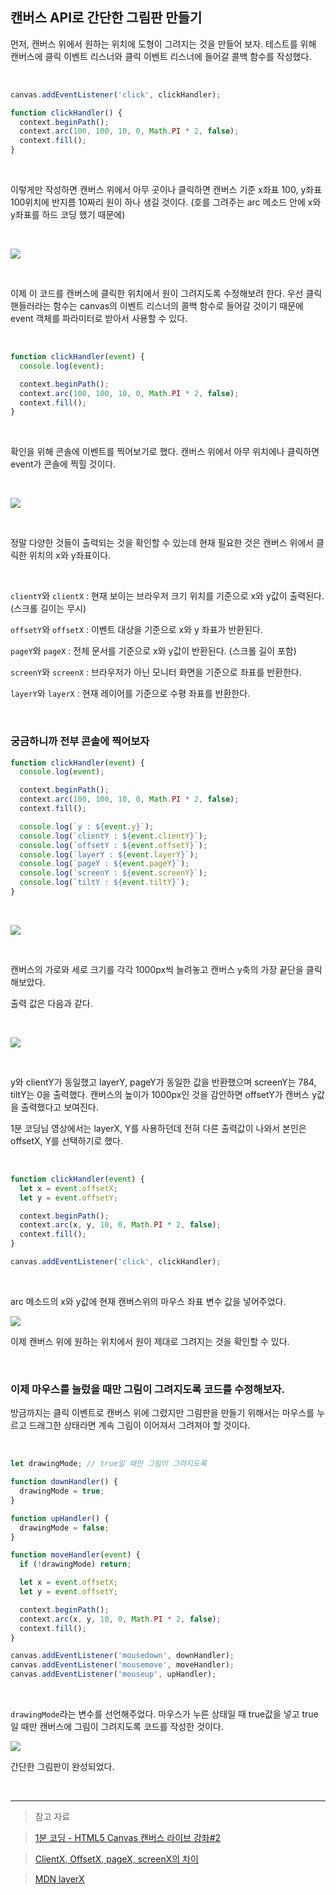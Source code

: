 ## 캔버스 API로 간단한 그림판 만들기

먼저, 캔버스 위에서 원하는 위치에 도형이 그려지는 것을 만들어 보자.
테스트를 위해 캔버스에 클릭 이벤트 리스너와 클릭 이벤트 리스너에 들어갈 콜백 함수를 작성했다.

<br>

```javascript
canvas.addEventListener('click', clickHandler);

function clickHandler() {
  context.beginPath();
  context.arc(100, 100, 10, 0, Math.PI * 2, false);
  context.fill();
}
```

<br>

이렇게만 작성하면 캔버스 위에서 아무 곳이나 클릭하면 캔버스 기준 x좌표 100, y좌표 100위치에 반지름 10짜리 원이 하나 생길 것이다. (호를 그려주는 arc 메소드 안에 x와 y좌표를 하드 코딩 했기 때문에)

<br>

![](https://velog.velcdn.com/images/reasonz/post/ff52b3f6-e12f-4caa-be65-00238f13faa6/image.gif)

<br>

이제 이 코드를 캔버스에 클릭한 위치에서 원이 그려지도록 수정해보려 한다.
우선 클릭핸들러라는 함수는 canvas의 이벤트 리스너의 콜백 함수로 들어갈 것이기 때문에 event 객체를 파라미터로 받아서 사용할 수 있다.

<br>

```javascript
function clickHandler(event) {
  console.log(event);

  context.beginPath();
  context.arc(100, 100, 10, 0, Math.PI * 2, false);
  context.fill();
}
```

<br>

확인을 위해 콘솔에 이벤트를 찍어보기로 했다.
캔버스 위에서 아무 위치에나 클릭하면 event가 콘솔에 찍힐 것이다.

<br>

![](https://velog.velcdn.com/images/reasonz/post/66362926-3a69-41bc-8720-f60870f37410/image.png)

<br>

정말 다양한 것들이 출력되는 것을 확인할 수 있는데 현재 필요한 것은 캔버스 위에서 클릭한 위치의 x와 y좌표이다.

<br>

`clientY`와 `clientX` : 현재 보이는 브라우저 크기 위치를 기준으로 x와 y값이 출력된다. (스크롤 길이는 무시)

`offsetY`와 `offsetX` : 이벤트 대상을 기준으로 x와 y 좌표가 반환된다.

`pageY`와 `pageX` : 전체 문서를 기준으로 x와 y값이 반환된다. (스크롤 길이 포함)

`screenY`와 `screenX` : 브라우저가 아닌 모니터 화면을 기준으로 좌표를 반환한다.

`layerY`와 `layerX` : 현재 레이어를 기준으로 수평 좌표를 반환한다.

<br>

### 궁금하니까 전부 콘솔에 찍어보자

```javascript
function clickHandler(event) {
  console.log(event);

  context.beginPath();
  context.arc(100, 100, 10, 0, Math.PI * 2, false);
  context.fill();

  console.log(`y : ${event.y}`);
  console.log(`clientY : ${event.clientY}`);
  console.log(`offsetY : ${event.offsetY}`);
  console.log(`layerY : ${event.layerY}`);
  console.log(`pageY : ${event.pageY}`);
  console.log(`screenY : ${event.screenY}`);
  console.log(`tiltY : ${event.tiltY}`);
}
```

<br>

![](https://velog.velcdn.com/images/reasonz/post/689e93c9-2013-463c-8c9f-001be75e9ec8/image.gif)

<br>

캔버스의 가로와 세로 크기를 각각 1000px씩 늘려놓고 캔버스 y축의 가장 끝단을 클릭해보았다.

출력 값은 다음과 같다.

<br>

![](https://velog.velcdn.com/images/reasonz/post/8b07b6b0-b095-4d77-9196-8a5094511f6f/image.png)

<br>

y와 clientY가 동일했고
layerY, pageY가 동일한 값을 반환했으며
screenY는 784, tiltY는 0을 출력했다.
캔버스의 높이가 1000px인 것을 감안하면 offsetY가 캔버스 y값을 출력했다고 보여진다.

1분 코딩님 영상에서는 layerX, Y를 사용하던데 전혀 다른 출력값이 나와서 본인은 offsetX, Y를 선택하기로 했다.

<br>

```javascript
function clickHandler(event) {
  let x = event.offsetX;
  let y = event.offsetY;

  context.beginPath();
  context.arc(x, y, 10, 0, Math.PI * 2, false);
  context.fill();
}

canvas.addEventListener('click', clickHandler);
```

<br>

arc 메소드의 x와 y값에 현재 캔버스위의 마우스 좌표 변수 값을 넣어주었다.

![](https://velog.velcdn.com/images/reasonz/post/bf204ca7-e195-437d-82d1-b62e30545675/image.gif)

이제 캔버스 위에 원하는 위치에서 원이 제대로 그려지는 것을 확인할 수 있다.

<br>

### 이제 마우스를 눌렀을 때만 그림이 그려지도록 코드를 수정해보자.

방금까지는 클릭 이벤트로 캔버스 위에 그렸지만 그림판을 만들기 위해서는 마우스를 누르고 드래그한 상태라면 계속 그림이 이어져서 그려져야 할 것이다.

<br>

```javascript
let drawingMode; // true일 때만 그림이 그려지도록

function downHandler() {
  drawingMode = true;
}

function upHandler() {
  drawingMode = false;
}

function moveHandler(event) {
  if (!drawingMode) return;

  let x = event.offsetX;
  let y = event.offsetY;

  context.beginPath();
  context.arc(x, y, 10, 0, Math.PI * 2, false);
  context.fill();
}

canvas.addEventListener('mousedown', downHandler);
canvas.addEventListener('mousemove', moveHandler);
canvas.addEventListener('mouseup', upHandler);
```

<br>

`drawingMode`라는 변수를 선언해주었다.
마우스가 누른 상태일 때 true값을 넣고 true일 때만 캔버스에 그림이 그려지도록 코드를 작성한 것이다.

![](https://velog.velcdn.com/images/reasonz/post/6838d913-18c1-4dce-9a55-d379ca8158d6/image.gif)

간단한 그림판이 완성되었다.

<br>

---

> 참고 자료

> [1분 코딩 - HTML5 Canvas 캔버스 라이브 강좌#2](https://www.youtube.com/watch?v=ovf8cbKtBH0&list=PLe9WXHRkq9p2Yl0z2zskv-FhP5sinISTc&index=2&ab_channel=1%EB%B6%84%EC%BD%94%EB%94%A9)

> [ClientX, OffsetX, pageX, screenX의 차이](http://megaton111.cafe24.com/2016/11/29/clientx-offsetx-pagex-screenx%EC%9D%98-%EC%B0%A8%EC%9D%B4%EC%A0%90/)

> [MDN layerX](https://developer.mozilla.org/en-US/docs/web/api/mouseevent/layerx)
